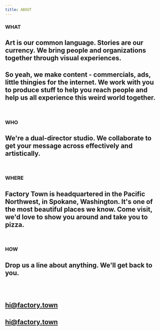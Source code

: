 ```yaml
---
title: ABOUT
---
```


### WHAT

## Art is our common language. Stories are our currency. We bring people and organizations together through visual experiences.

## So yeah, we make content - commercials, ads, little thingies for the internet. We work with you to produce stuff to help you reach people and help us all experience this weird world together.

<BR>

### WHO

## We're a dual-director studio. We collaborate to get your message across effectively and artistically.

<BR>

### WHERE

## Factory Town is headquartered in the Pacific Northwest, in Spokane, Washington. It's one of the most beautiful places we know. Come visit, we'd love to show you around and take you to pizza.

<BR>

### HOW

## Drop us a line about anything. We'll get back to you.

<BR>
<BR>

## **[hi@factory.town](hi@factory.town)**

## <a href="mailto:hi@factory.town" target="new" >hi@factory.town</a>